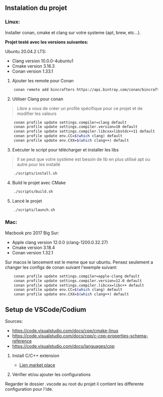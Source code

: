 ## Instalation du projet

### **Linux:**

Installer conan, cmake et clang sur votre systeme (apt, brew, etc...).

**Projet testé avec les versions suivantes:**

Ubuntu 20.04.2 LTS:

- Clang version 10.0.0-4ubuntu1
- Cmake version 3.16.3
- Conan version 1.33.1

1. Ajouter les remote pour Conan

```bash
    conan remote add bincrafters https://api.bintray.com/conan/bincrafters/public-conan
```

2. Utiliser Clang pour conan

> Libre a vous de créer un profile spécifique pour ce projet et de modifier les valeurs

```bash
    conan profile update settings.compiler=clang default
    conan profile update settings.compiler.version=10 default
    conan profile update settings.compiler.libcxx=libstdc++11 default
    conan profile update env.CC=$(which clang) default
    conan profile update env.CXX=$(which clang++) default
```

3. Exécuter le script pour télécharger et installer les libs

> Il se peut que votre système est besoin de lib en plus utilisé apt ou autre pour les installé

```bash
    ./scripts/install.sh
```

4. Build le projet avec CMake

```bash
    ./scripts/build.sh
```

5. Lancé le projet

```bash
    ./scripts/launch.sh
```

### **Mac:**

Macbook pro 2017 Big Sur:

- Apple clang version 12.0.0 (clang-1200.0.32.27)
- Cmake version 3.18.4
- Conan version 1.32.1

Sur macos le lancement est le meme que sur ubuntu.
Pensez seulement a changer les configs de conan suivant l'exemple suivant:

```bash
    conan profile update settings.compiler=apple-clang default
    conan profile update settings.compiler.version=12.0 default
    conan profile update settings.compiler.libcxx=libc++ default
    conan profile update env.CC=$(which clang) default
    conan profile update env.CXX=$(which clang++) default
```

## Setup de VSCode/Codium

Sources:

- https://code.visualstudio.com/docs/cpp/cmake-linux
- https://code.visualstudio.com/docs/cpp/c-cpp-properties-schema-reference
- https://code.visualstudio.com/docs/languages/cpp

1. Install C/C++ extension

   - [Lien market place](https://marketplace.visualstudio.com/items?itemName=ms-vscode.cpptools)

2. Vérifier et/ou ajouter les configurations

Regarder le dossier .vscode au root du projet il contient les differente configuration pour l'ide.
